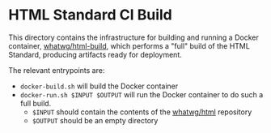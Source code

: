 # HTML Standard CI Build

This directory contains the infrastructure for building and running a Docker container, [whatwg/html-build](https://hub.docker.com/r/whatwg/html-build), which performs a "full" build of the HTML Standard, producing artifacts ready for deployment.

The relevant entrypoints are:

- `docker-build.sh` will build the Docker container
- `docker-run.sh $INPUT $OUTPUT` will run the Docker container to do such a full build.
  - `$INPUT` should contain the contents of the [whatwg/html](https://github.com/whatwg/html) repository
  - `$OUTPUT` should be an empty directory
